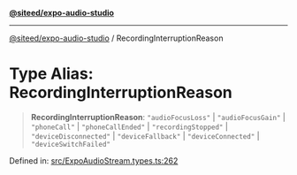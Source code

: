 [**@siteed/expo-audio-studio**](../README.md)

***

[@siteed/expo-audio-studio](../README.md) / RecordingInterruptionReason

# Type Alias: RecordingInterruptionReason

> **RecordingInterruptionReason**: `"audioFocusLoss"` \| `"audioFocusGain"` \| `"phoneCall"` \| `"phoneCallEnded"` \| `"recordingStopped"` \| `"deviceDisconnected"` \| `"deviceFallback"` \| `"deviceConnected"` \| `"deviceSwitchFailed"`

Defined in: [src/ExpoAudioStream.types.ts:262](https://github.com/deeeed/expo-audio-stream/blob/cf134fc47969a1847375db6ab9d66bb0b73aabc3/packages/expo-audio-studio/src/ExpoAudioStream.types.ts#L262)
